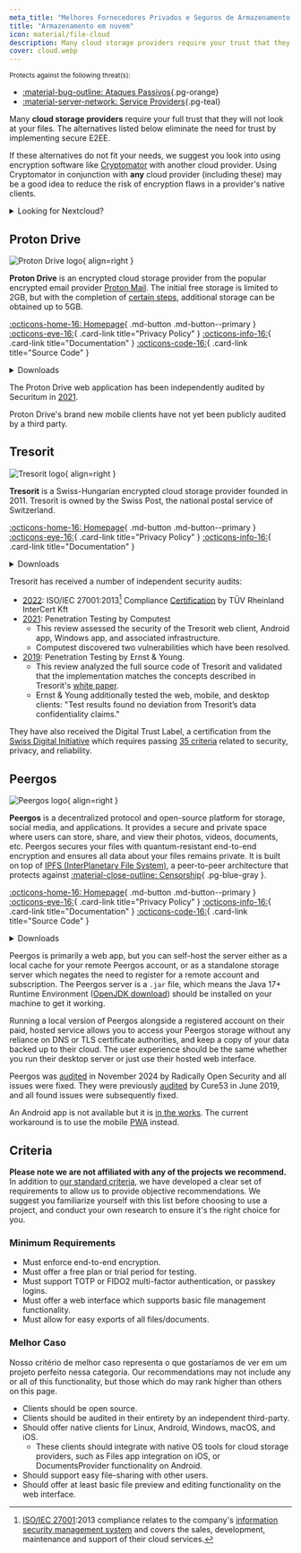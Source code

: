 ```yaml
---
meta_title: "Melhores Fornecedores Privados e Seguros de Armazenamento em Nuvem — Privacy Guides"
title: "Armazenamento em nuvem"
icon: material/file-cloud
description: Many cloud storage providers require your trust that they will not look at your files. These are private alternatives!
cover: cloud.webp
---
```


<small>Protects against the following threat(s):</small>

- [:material-bug-outline: Ataques Passivos](basics/common-threats.md#security-and-privacy ""){.pg-orange}
- [:material-server-network: Service Providers](basics/common-threats.md#privacy-from-service-providers ""){.pg-teal}

Many **cloud storage providers** require your full trust that they will not look at your files. The alternatives listed below eliminate the need for trust by implementing secure E2EE.

If these alternatives do not fit your needs, we suggest you look into using encryption software like [Cryptomator](encryption.md#cryptomator-cloud) with another cloud provider. Using Cryptomator in conjunction with **any** cloud provider (including these) may be a good idea to reduce the risk of encryption flaws in a provider's native clients.

<details class="admonition info" markdown>
<summary>Looking for Nextcloud?</summary>

Nextcloud is [still a recommended tool](document-collaboration.md#nextcloud) for self-hosting a file management suite, however we do not recommend third-party Nextcloud storage providers at the moment, because we do [not recommend](https://discuss.privacyguides.net/t/dont-recommend-nextcloud-e2ee/10352/29) Nextcloud's built-in E2EE functionality for home users.

</details>

## Proton Drive

<div class="admonition recommendation" markdown>

![Proton Drive logo](assets/img/cloud/protondrive.svg){ align=right }

**Proton Drive** is an encrypted cloud storage provider from the popular encrypted email provider [Proton Mail](email.md#proton-mail). The initial free storage is limited to 2GB, but with the completion of [certain steps](https://proton.me/support/more-free-storage-existing-users), additional storage can be obtained up to 5GB.

[:octicons-home-16: Homepage](https://proton.me/drive){ .md-button .md-button--primary }
[:octicons-eye-16:](https://proton.me/drive/privacy-policy){ .card-link title="Privacy Policy" }
[:octicons-info-16:](https://proton.me/support/drive){ .card-link title="Documentation" }
[:octicons-code-16:](https://github.com/ProtonMail/WebClients){ .card-link title="Source Code" }

<details class="downloads" markdown>
<summary>Downloads</summary>

- [:simple-googleplay: Google Play](https://play.google.com/store/apps/details?id=me.proton.android.drive)
- [:simple-appstore: App Store](https://apps.apple.com/app/id1509667851)
- [:fontawesome-brands-windows: Windows](https://proton.me/drive/download)
- [:simple-apple: macOS](https://proton.me/drive/download)

</details>

</div>

The Proton Drive web application has been independently audited by Securitum in [2021](https://proton.me/community/open-source).

Proton Drive's brand new mobile clients have not yet been publicly audited by a third party.

## Tresorit

<div class="admonition recommendation" markdown>

![Tresorit logo](assets/img/cloud/tresorit.svg){ align=right }

**Tresorit** is a Swiss-Hungarian encrypted cloud storage provider founded in 2011. Tresorit is owned by the Swiss Post, the national postal service of Switzerland.

[:octicons-home-16: Homepage](https://tresorit.com){ .md-button .md-button--primary }
[:octicons-eye-16:](https://tresorit.com/legal/privacy-policy){ .card-link title="Privacy Policy" }
[:octicons-info-16:](https://support.tresorit.com){ .card-link title="Documentation" }

<details class="downloads" markdown>
<summary>Downloads</summary>

- [:simple-googleplay: Google Play](https://play.google.com/store/apps/details?id=com.tresorit.mobile)
- [:simple-appstore: App Store](https://apps.apple.com/app/id722163232)
- [:fontawesome-brands-windows: Windows](https://tresorit.com/download)
- [:simple-apple: macOS](https://tresorit.com/download)
- [:simple-linux: Linux](https://tresorit.com/download)

</details>

</div>

Tresorit has received a number of independent security audits:

- [2022](https://tresorit.com/blog/tresorit-receives-iso-27001-certification): ISO/IEC 27001:2013[^1] Compliance [Certification](https://certipedia.com/quality_marks/9108644476) by TÜV Rheinland InterCert Kft
- [2021](https://tresorit.com/blog/fresh-penetration-testing-confirms-tresorit-security): Penetration Testing by Computest
    - This review assessed the security of the Tresorit web client, Android app, Windows app, and associated infrastructure.
    - Computest discovered two vulnerabilities which have been resolved.
- [2019](https://tresorit.com/blog/ernst-young-review-verifies-tresorits-security-architecture): Penetration Testing by Ernst & Young.
    - This review analyzed the full source code of Tresorit and validated that the implementation matches the concepts described in Tresorit's [white paper](https://prodfrontendcdn.azureedge.net/202208011608/tresorit-encryption-whitepaper.pdf).
    - Ernst & Young additionally tested the web, mobile, and desktop clients: "Test results found no deviation from Tresorit’s data confidentiality claims."

They have also received the Digital Trust Label, a certification from the [Swiss Digital Initiative](https://efd.admin.ch/en/swiss-digital-initiative-en) which requires passing [35 criteria](https://swiss-digital-initiative.org/criteria) related to security, privacy, and reliability.

## Peergos

<div class="admonition recommendation" markdown>

![Peergos logo](assets/img/cloud/peergos.svg){ align=right }

**Peergos** is a decentralized protocol and open-source platform for storage, social media, and applications. It provides a secure and private space where users can store, share, and view their photos, videos, documents, etc. Peergos secures your files with quantum-resistant end-to-end encryption and ensures all data about your files remains private. It is built on top of [IPFS (InterPlanetary File System)](https://ipfs.tech), a peer-to-peer architecture that protects against [:material-close-outline: Censorship](basics/common-threats.md#avoiding-censorship){ .pg-blue-gray }.

[:octicons-home-16: Homepage](https://peergos.org){ .md-button .md-button--primary }
[:octicons-eye-16:](https://peergos.net/privacy.html){ .card-link title="Privacy Policy" }
[:octicons-info-16:](https://book.peergos.org){ .card-link title="Documentation" }
[:octicons-code-16:](https://github.com/Peergos/Peergos){ .card-link title="Source Code" }

<details class="downloads" markdown>
<summary>Downloads</summary>

- [:octicons-globe-16: Web](https://peergos.net)
- [:fontawesome-brands-windows: Windows](https://github.com/Peergos/web-ui/releases)
- [:simple-apple: macOS](https://github.com/Peergos/web-ui/releases)
- [:simple-linux: Linux](https://github.com/Peergos/web-ui/releases)

</details>

</div>

Peergos is primarily a web app, but you can self-host the server either as a local cache for your remote Peergos account, or as a standalone storage server which negates the need to register for a remote account and subscription. The Peergos server is a `.jar` file, which means the Java 17+ Runtime Environment ([OpenJDK download](https://azul.com/downloads)) should be installed on your machine to get it working.

Running a local version of Peergos alongside a registered account on their paid, hosted service allows you to access your Peergos storage without any reliance on DNS or TLS certificate authorities, and keep a copy of your data backed up to their cloud. The user experience should be the same whether you run their desktop server or just use their hosted web interface.

Peergos was [audited](https://peergos.org/posts/security-audit-2024) in November 2024 by Radically Open Security and all issues were fixed. They were previously [audited](https://cure53.de/pentest-report_peergos.pdf) by Cure53 in June 2019, and all found issues were subsequently fixed.

An Android app is not available but it is [in the works](https://discuss.privacyguides.net/t/peergos-private-storage-sharing-social-media-and-application-platform/11825/25). The current workaround is to use the mobile [PWA](https://peergos.net) instead.

## Criteria

**Please note we are not affiliated with any of the projects we recommend.** In addition to [our standard criteria](about/criteria.md), we have developed a clear set of requirements to allow us to provide objective recommendations. We suggest you familiarize yourself with this list before choosing to use a project, and conduct your own research to ensure it's the right choice for you.

### Minimum Requirements

- Must enforce end-to-end encryption.
- Must offer a free plan or trial period for testing.
- Must support TOTP or FIDO2 multi-factor authentication, or passkey logins.
- Must offer a web interface which supports basic file management functionality.
- Must allow for easy exports of all files/documents.

### Melhor Caso

Nosso critério de melhor caso representa o que gostaríamos de ver em um projeto perfeito nessa categoria. Our recommendations may not include any or all of this functionality, but those which do may rank higher than others on this page.

- Clients should be open source.
- Clients should be audited in their entirety by an independent third-party.
- Should offer native clients for Linux, Android, Windows, macOS, and iOS.
    - These clients should integrate with native OS tools for cloud storage providers, such as Files app integration on iOS, or DocumentsProvider functionality on Android.
- Should support easy file-sharing with other users.
- Should offer at least basic file preview and editing functionality on the web interface.

[^1]: [ISO/IEC 27001](https://en.wikipedia.org/wiki/ISO/IEC_27001):2013 compliance relates to the company's [information security management system](https://en.wikipedia.org/wiki/Information_security_management) and covers the sales, development, maintenance and support of their cloud services.
